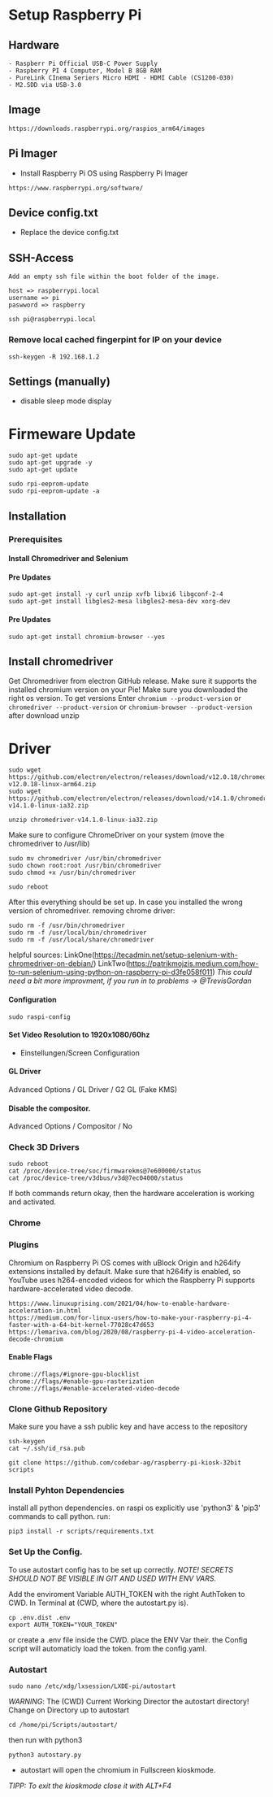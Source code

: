 # Setup Raspberry Pi

## Hardware

```
- Raspberr Pi Official USB-C Power Supply
- Raspberry PI 4 Computer, Model B 8GB RAM
- PureLink CInema Seriers Micro HDMI - HDMI Cable (CS1200-030)
- M2.SDD via USB-3.0
```

## Image

```
https://downloads.raspberrypi.org/raspios_arm64/images
```

## Pi Imager

- Install Raspberry Pi OS using Raspberry Pi Imager

```
https://www.raspberrypi.org/software/
```

## Device config.txt

- Replace the device config.txt

## SSH-Access

```
Add an empty ssh file within the boot folder of the image.

host => raspberrypi.local
username => pi
paswword => raspberry

ssh pi@raspberrypi.local

```

### Remove local cached fingerpint for IP on your device

```
ssh-keygen -R 192.168.1.2
```

## Settings (manually)

- disable sleep mode display

# Firmeware Update

```
sudo apt-get update
sudo apt-get upgrade -y
sudo apt-get update

sudo rpi-eeprom-update
sudo rpi-eeprom-update -a
```

## Installation

### Prerequisites

#### Install Chromedriver and Selenium

#### Pre Updates

```
sudo apt-get install -y curl unzip xvfb libxi6 libgconf-2-4
sudo apt-get install libgles2-mesa libgles2-mesa-dev xorg-dev

```

#### Pre Updates

```
sudo apt-get install chromium-browser --yes

```

## Install chromedriver

Get Chromedriver from electron GitHub release. Make sure it supports the installed chromium version on your Pie!
Make sure you downloaded the right os version. To get versions Enter `chromium --product-version`
or `chromedriver --product-version` or `chromium-browser --product-version`
after download unzip

# Driver

```
sudo wget https://github.com/electron/electron/releases/download/v12.0.18/chromedriver-v12.0.18-linux-arm64.zip
sudo wget https://github.com/electron/electron/releases/download/v14.1.0/chromedriver-v14.1.0-linux-ia32.zip

unzip chromedriver-v14.1.0-linux-ia32.zip
```

Make sure to configure ChromeDriver on your system (move the chromedriver to /usr/lib)

```
sudo mv chromedriver /usr/bin/chromedriver
sudo chown root:root /usr/bin/chromedriver
sudo chmod +x /usr/bin/chromedriver

sudo reboot

```

After this everything should be set up. In case you installed the wrong version of chromedriver. removing chrome driver:

```
sudo rm -f /usr/bin/chromedriver 
sudo rm -f /usr/local/bin/chromedriver 
sudo rm -f /usr/local/share/chromedriver
``` 

helpful sources:
LinkOne(https://tecadmin.net/setup-selenium-with-chromedriver-on-debian/)
LinkTwo(https://patrikmojzis.medium.com/how-to-run-selenium-using-python-on-raspberry-pi-d3fe058f011)
_This could need a bit more improvment, if you run in to problems -> @TrevisGordan_

#### Configuration

```
sudo raspi-config
```

#### Set Video Resolution to 1920x1080/60hz

- Einstellungen/Screen Configuration

#### GL Driver

Advanced Options / GL Driver / G2 GL (Fake KMS)

#### Disable the compositor.

Advanced Options / Compositor / No

### Check 3D Drivers

```
sudo reboot
cat /proc/device-tree/soc/firmwarekms@7e600000/status
cat /proc/device-tree/v3dbus/v3d@7ec04000/status
```

If both commands return okay, then the hardware acceleration is working and activated.

### Chrome

### Plugins

Chromium on Raspberry Pi OS comes with uBlock Origin and h264ify extensions installed by default. Make sure that h264ify
is enabled, so YouTube uses h264-encoded videos for which the Raspberry Pi supports hardware-accelerated video decode.

```
https://www.linuxuprising.com/2021/04/how-to-enable-hardware-acceleration-in.html
https://medium.com/for-linux-users/how-to-make-your-raspberry-pi-4-faster-with-a-64-bit-kernel-77028c47d653
https://lemariva.com/blog/2020/08/raspberry-pi-4-video-acceleration-decode-chromium
```

#### Enable Flags

```
chrome://flags/#ignore-gpu-blocklist
chrome://flags/#enable-gpu-rasterization
chrome://flags/#enable-accelerated-video-decode
```

### Clone Github Repository

Make sure you have a ssh public key and have access to the repository

```
ssh-keygen
cat ~/.ssh/id_rsa.pub

git clone https://github.com/codebar-ag/raspberry-pi-kiosk-32bit scripts
```

### Install Pyhton Dependencies

install all python dependencies. on raspi os explicitly use 'python3' & 'pip3' commands to call python. run:

```
pip3 install -r scripts/requirements.txt
```

### Set Up the Config.

To use autostart config has to be set up correctly.
_NOTE! SECRETS SHOULD NOT BE VISIBLE IN GIT AND USED WITH ENV VARS._

Add the enviroment Variable AUTH_TOKEN with the right AuthToken to CWD. In Terminal at (CWD, where the autostart.py is).

```
cp .env.dist .env
export AUTH_TOKEN="YOUR_TOKEN"
```

or create a .env file inside the CWD. place the ENV Var their. the Config script will automaticly load the token. from
the config.yaml.

### Autostart

```
sudo nano /etc/xdg/lxsession/LXDE-pi/autostart
```

*WARNING*: The (CWD) Current Working Director the autostart directory!
Change on Directory up to autostart

```
cd /home/pi/Scripts/autostart/
```

then run with python3

```
python3 autostary.py
```

- autostart will open the chromium in Fullscreen kioskmode.

_TIPP: To exit the kioskmode close it with ALT+F4_
